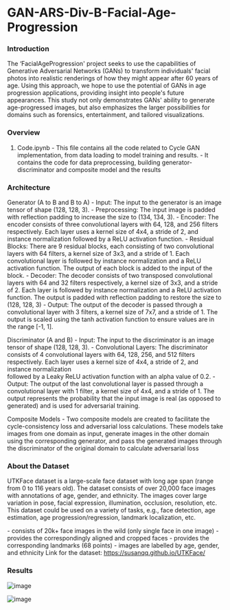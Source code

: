 # GAN-ARS-Div-B-Facial-Age-Progression
### Introduction

The ‘FacialAgeProgression' project seeks to use the capabilities of Generative Adversarial Networks (GANs) to transform individuals' facial photos into realistic renderings of how they might appear after 60 years of age. Using this approach, we hope to use the potential of GANs in age progression applications, providing insight into people's future appearances. This study not only demonstrates GANs' ability to generate age-progressed images, but also emphasizes the larger possibilities for domains such as forensics, entertainment, and tailored visualizations.


### Overview

1. Code.ipynb
   \- This file contains all the code related to Cycle GAN implementation, from data loading to model training and results.
   \- It contains the code for data preprocessing, building generator-discriminator and composite model and the results


### Architecture
Generator (A to B and B to A) 
\- Input: The input to the generator is an image tensor of shape (128, 128, 3). 
\- Preprocessing: The input image is padded with reflection padding to increase the size to (134, 134, 3). 
\- Encoder: The encoder consists of three convolutional layers with 64, 128, and 256 filters respectively. Each layer uses a kernel size of 4x4, a stride of 2, and instance normalization followed by a ReLU activation function. 
\- Residual Blocks: There are 9 residual blocks, each consisting of two convolutional layers with 64 filters, a kernel size of 3x3, and a stride of 1. Each convolutional layer is followed by instance normalization and a ReLU activation function. The output of each block is added to the input of the block. 
\- Decoder: The decoder consists of two transposed convolutional layers with 64 and 32 filters respectively, a kernel size of 3x3, and a stride of 2. Each layer is followed by instance normalization and a ReLU activation function. The output is padded with reflection padding to restore the size to (128, 128, 3)
\- Output: The output of the decoder is passed through a convolutional layer with 3 filters, a kernel size of 7x7, and a stride of 1. The output is scaled using the tanh activation function to ensure values are in the range [-1, 1].

Discriminator (A and B) 
\- Input: The input to the discriminator is an image tensor of shape (128, 128, 3). 
\- Convolutional Layers: The discriminator consists of 4 convolutional layers with 64, 128, 256, and 512 filters respectively. Each layer uses a kernel size of 4x4, a stride of 2, and instance normalization     
   followed by a Leaky ReLU activation function with an alpha value of 0.2. 
\- Output: The output of the last convolutional layer is passed through a convolutional layer with 1 filter, a kernel size of 4x4, and a stride of 1. The output represents the probability that the input image is real (as opposed to generated) and is used for adversarial training.

Composite Models 
\- Two composite models are created to facilitate the cycle-consistency loss and adversarial loss calculations. These models take images from one domain as input, generate images in the other domain using the corresponding generator, and pass the generated images through the discriminator of the original domain to calculate adversarial loss


### About the Dataset
UTKFace dataset is a large-scale face dataset with long age span (range from 0 to 116 years old). The dataset consists of over 20,000 face images with annotations of age, gender, and ethnicity. The images cover large variation in pose, facial expression, illumination, occlusion, resolution, etc. This dataset could be used on a variety of tasks, e.g., face detection, age estimation, age progression/regression, landmark localization, etc. 

\- consists of 20k+ face images in the wild (only single face in one image)
\- provides the correspondingly aligned and cropped faces
\- provides the corresponding landmarks (68 points)
\- images are labelled by age, gender, and ethnicity
Link for the dataset: https://susanqq.github.io/UTKFace/

### Results

![image](https://github.com/sumeet1512/GAN-ARS-Div-B-Facial-Age-Progression/assets/109270155/de8ce2f0-1dcb-4ca2-bf45-9da58b974717)

![image](https://github.com/sumeet1512/GAN-ARS-Div-B-Facial-Age-Progression/assets/109270155/d643f75a-534d-40eb-85e7-732326863727)



